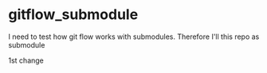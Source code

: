 # gitflow_submodule
I need to test how git flow works with submodules. Therefore I'll this repo as submodule

1st change

